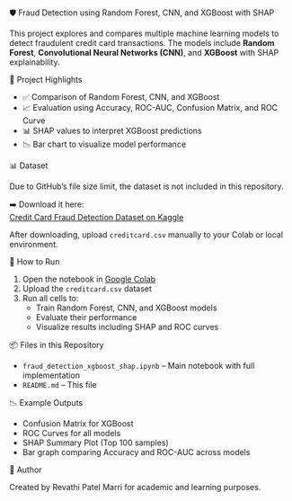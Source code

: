 🛡️ Fraud Detection using Random Forest, CNN, and XGBoost with SHAP

This project explores and compares multiple machine learning models to detect fraudulent credit card transactions. The models include **Random Forest**, **Convolutional Neural Networks (CNN)**, and **XGBoost** with SHAP explainability.

📌 Project Highlights

- ✅ Comparison of Random Forest, CNN, and XGBoost
- 📈 Evaluation using Accuracy, ROC-AUC, Confusion Matrix, and ROC Curve
- 📊 SHAP values to interpret XGBoost predictions
- 📉 Bar chart to visualize model performance

📊 Dataset

Due to GitHub’s file size limit, the dataset is not included in this repository.

➡️ Download it here:  
[Credit Card Fraud Detection Dataset on Kaggle](https://www.kaggle.com/datasets/mlg-ulb/creditcardfraud)

After downloading, upload `creditcard.csv` manually to your Colab or local environment.

🚀 How to Run

1. Open the notebook in [Google Colab](https://colab.research.google.com)
2. Upload the `creditcard.csv` dataset
3. Run all cells to:
   - Train Random Forest, CNN, and XGBoost models
   - Evaluate their performance
   - Visualize results including SHAP and ROC curves

📦 Files in this Repository

- `fraud_detection_xgboost_shap.ipynb` – Main notebook with full implementation
- `README.md` – This file

📉 Example Outputs

- Confusion Matrix for XGBoost
- ROC Curves for all models
- SHAP Summary Plot (Top 100 samples)
- Bar graph comparing Accuracy and ROC-AUC across models

🧠 Author

Created by Revathi Patel Marri for academic and learning purposes.
